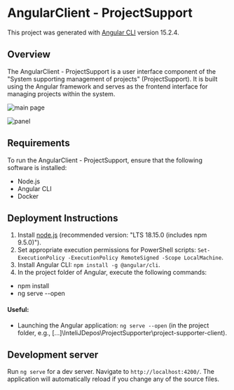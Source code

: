 # AngularClient - ProjectSupport
This project was generated with [Angular CLI](https://github.com/angular/angular-cli) version 15.2.4.

## Overview
The AngularClient - ProjectSupport is a user interface component of the "System supporting management of projects" (ProjectSupport). It is built using the Angular framework and serves as the frontend interface for managing projects within the system.

![main page](https://imgtr.ee/images/2023/06/20/ZAsSn.jpg)

![panel](https://imgtr.ee/images/2023/06/20/ZAtWc.jpg)

## Requirements
To run the AngularClient - ProjectSupport, ensure that the following software is installed:
- Node.js
- Angular CLI
- Docker 

## Deployment Instructions

1. Install [node.js](https://nodejs.org/en/download) (recommended version: "LTS 18.15.0 (includes npm 9.5.0)").
2. Set appropriate execution permissions for PowerShell scripts: `Set-ExecutionPolicy -ExecutionPolicy RemoteSigned -Scope LocalMachine`.
3. Install Angular CLI: `npm install -g @angular/cli`.
4. In the project folder of Angular, execute the following commands:
- npm install
- ng serve --open
#### Useful:
- Launching the Angular application: `ng serve --open`  (in the project folder, e.g., [...]\InteliJDepos\ProjectSupporter\project-supporter-client).

## Development server

Run `ng serve` for a dev server. Navigate to `http://localhost:4200/`. The application will automatically reload if you change any of the source files.

